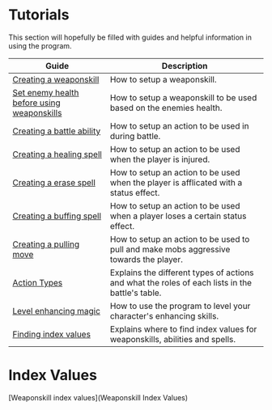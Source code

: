 ﻿# Tutorials
This section will hopefully be filled with guides  and helpful information in using the program.

Guide | Description
---|---
[Creating a weaponskill](weaponskills.md) | How to setup a weaponskill. 
[Set enemy health before using weaponskills](weaponskill-health.md) | How to setup a weaponskill to be used based on the enemies health. 
[Creating a battle ability](battle.md) | How to setup an action to be used in during battle.  
[Creating a healing spell](healing.md) | How to setup an action to be used when the player is injured. 
[Creating a erase spell](erase.md) | How to setup an action to be used when the player is afflicated with a status effect. 
[Creating a buffing spell](buffing.md) | How to setup an action to be used when a player loses a certain status effect.  
[Creating a pulling move](pulling.md) | How to setup an action to be used to pull and make mobs aggressive towards the player.  
[Action Types](action-types.md) | Explains the different types of actions and what the roles of each lists in the battle's table. 
[Level enhancing magic](level-enhancing.md) | How to use the program to level your character's enhancing skills. 
[Finding index values](action-indexes.md) | Explains where to find index values for weaponskills, abilities and spells. 

# Index Values
[Weaponskill index values](Weaponskill Index Values)